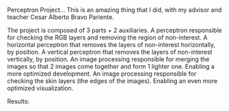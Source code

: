 Perceptron Project... This is an amazing thing that I did, with my advisor and teacher Cesar Alberto Bravo Pariente.

The project is composed of 3 parts + 2 auxiliaries.
A perceptron responsible for checking the RGB layers and removing the region of non-interest.
A horizontal perceptron that removes the layers of non-interest horizontally, by position.
A vertical perceptron that removes the layers of non-interest vertically, by position.
An image processing responsible for merging the images so that 2 images come together and form 1 lighter one. Enabling a more optimized development.
An image processing responsible for checking the skin layers (the edges of the images). Enabling an even more optimized visualization.


Results:
